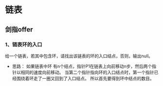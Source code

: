# **链表**

## 剑指offer

### 1、链表环的入口
给一个链表，若其中包含环，请找出该链表的环的入口结点，否则，输出null。

- 思路：
    如果链表中环 有n个结点，指针P1在链表上向前移动n步，然后两个指针以相同的速度向前移动。
     当第二个指针指向环的入口结点时，第一个指针已经围绕着环走了一圈又回到了入口结点。
    所以首先要得到环中结点的数目。
    
    